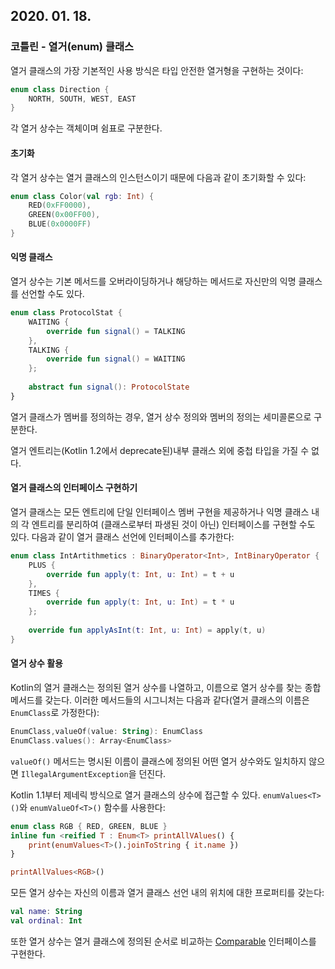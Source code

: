 ## 2020. 01. 18.

### 코틀린 - 열거(enum) 클래스

열거 클래스의 가장 기본적인 사용 방식은 타입 안전한 열거형을 구현하는 것이다:

```kotlin
enum class Direction {
    NORTH, SOUTH, WEST, EAST
}
```

각 열거 상수는 객체이며 쉼표로 구분한다.

#### 초기화

각 열거 상수는 열거 클래스의 인스턴스이기 때문에 다음과 같이 초기화할 수 있다:

```kotlin
enum class Color(val rgb: Int) {
    RED(0xFF0000),
    GREEN(0x00FF00),
    BLUE(0x0000FF)
}
```

#### 익명 클래스

열거 상수는 기본 메서드를 오버라이딩하거나 해당하는 메서드로 자신만의 익명 클래스를 선언할 수도 있다.

```kotlin
enum class ProtocolStat {
    WAITING {
        override fun signal() = TALKING
    },
    TALKING {
        override fun signal() = WAITING
    };
    
    abstract fun signal(): ProtocolState
}
```

열거 클래스가 멤버를 정의하는 경우, 열거 상수 정의와 멤버의 정의는 세미콜론으로 구분한다.

열거 엔트리는(Kotlin 1.2에서 deprecate된)내부 클래스 외에 중첩 타입을 가질 수 없다.

#### 열거 클래스의 인터페이스 구현하기

열거 클래스는 모든 엔트리에 단일 인터페이스 멤버 구현을 제공하거나 익명 클래스 내의 각 엔트리를 분리하여 (클래스로부터 파생된 것이 아닌) 인터페이스를 구현할 수도 있다. 다음과 같이 열거 클래스 선언에 인터페이스를 추가한다:

```kotlin
enum class IntArtithmetics : BinaryOperator<Int>, IntBinaryOperator {
    PLUS {
        override fun apply(t: Int, u: Int) = t + u
    },
    TIMES {
        override fun apply(t: Int, u: Int) = t * u
    };
   
    override fun applyAsInt(t: Int, u: Int) = apply(t, u)
}
```

#### 열거 상수 활용

Kotlin의 열거 클래스는 정의된 열거 상수를 나열하고, 이름으로 열거 상수를 찾는 종합 메서드를 갖는다. 이러한 메서드들의 시그니처는 다음과 같다(열거 클래스의 이름은 `EnumClass`로 가정한다):

```kotlin
EnumClass,valueOf(value: String): EnumClass
EnumClass.values(): Array<EnumClass>
```

`valueOf()` 메서드는 명시된 이름이 클래스에 정의된 어떤 열거 상수와도 일치하지 않으면 `IllegalArgumentException`을 던진다.

Kotlin 1.1부터 제네릭 방식으로 열거 클래스의 상수에 접근할 수 있다. `enumValues<T>()`와 `enumValueOf<T>()` 함수를 사용한다:

```kotlin
enum class RGB { RED, GREEN, BLUE }
inline fun <reified T : Enum<T> printAllVAlues() {
    print(enumValues<T>().joinToString { it.name })
}

printAllValues<RGB>()
```

모든 열거 상수는 자신의 이름과 열거 클래스 선언 내의 위치에 대한 프로퍼티를 갖는다:

```kotlin
val name: String
val ordinal: Int
```

또한 열거 상수는 열거 클래스에 정의된 순서로 비교하는 [Comparable][kt-comparable] 인터페이스를 구현한다.

[kt-comparable]: https://kotlinlang.org/api/latest/jvm/stdlib/kotlin/-comparable/index.html